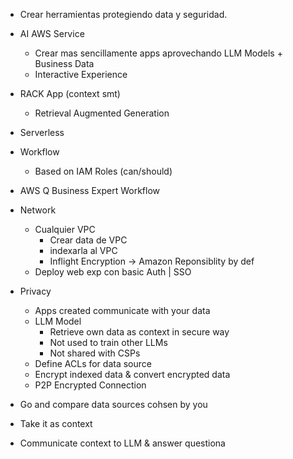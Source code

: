 - Crear herramientas protegiendo data y seguridad.
- AI AWS Service
	- Crear mas sencillamente apps aprovechando LLM Models + Business Data
	- Interactive Experience
- RACK App (context smt)
	- Retrieval Augmented Generation
- Serverless
- Workflow
	- Based on IAM Roles (can/should)
- AWS Q Business Expert Workflow
- Network
	- Cualquier VPC 
		- Crear data de VPC
		- indexarla al VPC
		- Inflight Encryption -> Amazon Reponsiblity by def
	- Deploy web exp con basic Auth | SSO
- Privacy
	- Apps created communicate with your data
	- LLM Model
		- Retrieve own data as context in secure way
		- Not used to train other LLMs
		- Not shared with CSPs
	- Define ACLs for data source
	- Encrypt indexed data & convert encrypted data
	- P2P Encrypted Connection

- Go and compare data sources cohsen by you
- Take it as context
- Communicate context to LLM & answer questiona